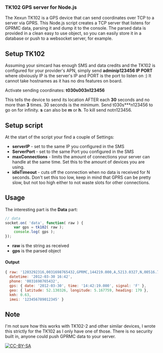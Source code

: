 ### TK102 GPS server for Node.js

The Xexun TK102 is a GPS device that can send coordinates over TCP to a server via GPRS. This Node.js script creates a TCP server that listens for GPRMC data, parsing it and dump it to the console. The parsed data is provided in a clean easy to use object, so you can easily store it in a database or push to a websocket server, for example.

## Setup TK102

Assuming your simcard has enough SMS and data credits and the TK102 is configured for your provider's APN, simply send **adminip123456 IP PORT** where obviously IP is the server's IP and PORT is the port to listen on :) It cannot take hostnames as it has no dns features on board.

Activate sending coordinates: **t030s003n123456**

This tells the device to send its location AFTER each **30** seconds and no more than **3** times. 30 seconds is the minimum. Send t030s\*\*\*n123456 to go on for infinity. **s** can also be **m** or **h**. To kill send notn123456.

## Setup script

At the start of the script your find a couple of Settings:

* **serverIP** - set to the same IP you configured in the SMS
* **ServerPort** - set to the same Port you configured in the SMS
* **maxConnections** - limits the amount of connections your server can handle at the same time. Set this to the amount of devices you are using.
* **idleTimeout** - cuts off the connection when no data is received for N seconds. Don't set this too low, keep in mind that GPRS can be pretty slow, but not too high either to not waste slots for other connections.

## Usage

The interesting part is the **Data** part:

```javascript
// data
socket.on( 'data', function( raw ) {
	var gps = tk102( raw );
	console.log( gps );
});
```

* **raw** is the string as received
* **gps** is the parsed object

#### Output

```javascript
{ raw: '1203292316,0031698765432,GPRMC,144219.000,A,5213.0327,N,00516.7759,E,0.63,179.59,300312,,,A*6D,F,imei:123456789012345,123
  datetime: '2012-03-30 16:42',
  phone: '0031698765432',
  gps: { date: '2012-03-30', time: '14:42:19.000', signal: 'F' },
  geo: { latitude: 52.130326, longitude: 5.167759, heading: 179 },
  kmh: 0.63,
  imei: '123456789012345' }
```

## Note

I'm not sure how this works with TK102-2 and other similar devices, I wrote this strictly for the TK102 as I only have one of those. There is no security built in, anyone could push GPRMC data to your server.

[![CC-BY-SA](http://i.creativecommons.org/l/by-sa/3.0/88x31.png)](creativecommons.org/licenses/by-sa/3.0/)
